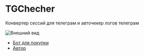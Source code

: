 
# TGChecher
Конвертер сессий для телеграм и авточекер логов телеграм

![Внешний вид](https://github.com/TGChecker/TGChecher/blob/main/photo_2024-03-18_11-03-13.jpg)

 - [Бот для покупки](https://t.me/Moonli_Shop_bot)
 - [Автор](https://t.me/Huitaebanaya)

